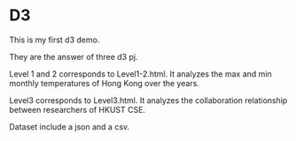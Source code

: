 # D3
This is my first d3 demo.

They are the answer of three d3 pj.

Level 1 and 2 corresponds to Level1-2.html.
It analyzes the max and min monthly temperatures of Hong Kong over the years.
 
Level3 corresponds to Level3.html.
It analyzes the collaboration relationship between researchers of HKUST CSE.

 Dataset include a json and a csv.

